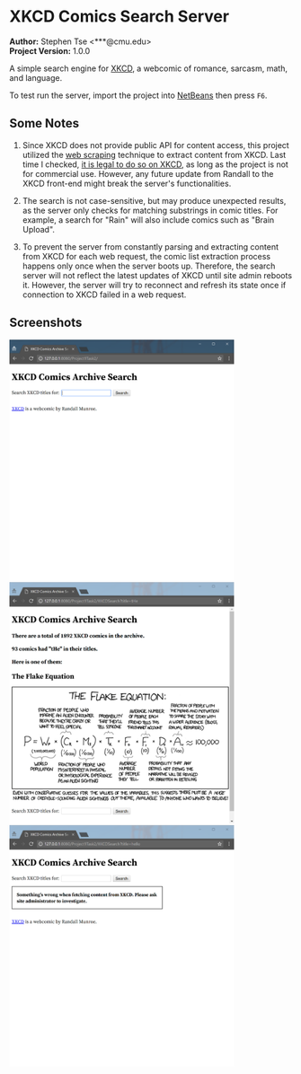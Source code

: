 # XKCD Comics Search Server
**Author:** Stephen Tse \<***@cmu.edu\>  
**Project Version:** 1.0.0

A simple search engine for [XKCD](https://xkcd.com/), a webcomic of romance, sarcasm, math, and language.

To test run the server, import the project into [NetBeans](https://netbeans.org/features/index.html) then press `F6`.


## Some Notes

1. Since XKCD does not provide public API for content access, this project utilized the [web scraping](https://en.wikipedia.org/wiki/Web_scraping) technique to extract content from XKCD. Last time I checked, [it is legal to do so on XKCD](https://xkcd.com/license.html), as long as the project is not for commercial use. However, any future update from Randall to the XKCD front-end might break the server's functionalities.

2. The search is not case-sensitive, but may produce unexpected results, as the server only checks for matching substrings in comic titles. For example, a search for "Rain" will also include comics such as "Brain Upload".

3. To prevent the server from constantly parsing and extracting content from XKCD for each web request, the comic list extraction process happens only once when the server boots up. Therefore, the search server will not reflect the latest updates of XKCD until site admin reboots it. However, the server will try to reconnect and refresh its state once if connection to XKCD failed in a web request.


## Screenshots

<img src="screenshots/1.1 Welcome Page - Success.png" width="400" alt="Screenshot1">

<img src="screenshots/2.2.2 Results Page - Multiple Titles - Third Request (Different Cases).png" width="400" alt="Screenshot2">

<img src="screenshots/1.2 Welcome Page - Failed.png" width="400" alt="Screenshot3">
